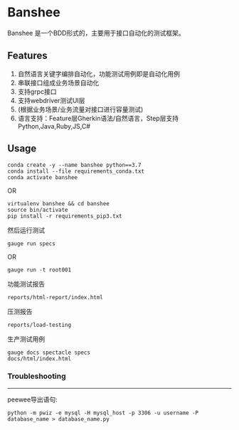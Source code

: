 # Banshee

Banshee 是一个BDD形式的，主要用于接口自动化的测试框架。

## Features

1. 自然语言关键字编排自动化，功能测试用例即是自动化用例
2. 串联接口组成业务场景自动化
3. 支持grpc接口
4. 支持webdriver测试UI层
5. (根据业务场景/业务流量对接口进行容量测试)
6. 语言支持：Feature层Gherkin语法/自然语言，Step层支持Python,Java,Ruby,JS,C#

## Usage

    conda create -y --name banshee python==3.7
    conda install --file requirements_conda.txt
    conda activate banshee
OR

    virtualenv banshee && cd banshee
    source bin/activate
    pip install -r requirements_pip3.txt

然后运行测试

    gauge run specs

OR

    gauge run -t root001

功能测试报告

    reports/html-report/index.html

压测报告

    reports/load-testing

生产测试用例

    gauge docs spectacle specs
    docs/html/index.html

### Troubleshooting

---
peewee导出语句:

    python -m pwiz -e mysql -H mysql_host -p 3306 -u username -P database_name > database_name.py
